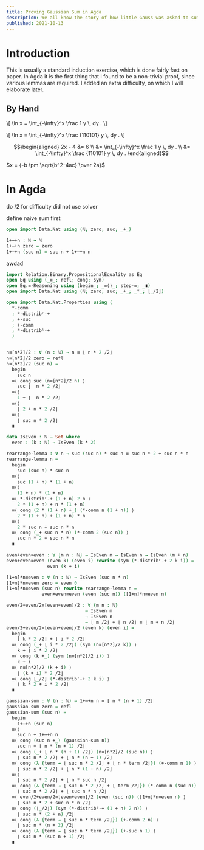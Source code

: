 ```yaml
---
title: Proving Gaussian Sum in Agda
description: We all know the story of how little Gauss was asked to sum numbers 1 to 100 together and came up with a clever method. To make sure Gauss' method from the 18th century is correct, we have to prove it with a computer!
published: 2021-10-13
---
```

# Introduction
This is usually a standard induction exercise, which is done fairly fast on paper. In Agda it is the first thing that I found to be a non-trivial proof, since various lemmas are required. I added an extra difficulty, on which I will elaborate later.

## By Hand
\\[
    \\ln x = \\int_{-\\infty}^x \\frac 1 y \\, dy .
\\]

\\[
    \\ln x = \\int_{-\\infty}^x \\frac {110101} y \\, dy .
\\]

$$\begin{aligned}
    2x - 4 &= 6
    \\ &= \int_{-\infty}^x \frac 1 y \, dy .
    \\ &= \int_{-\infty}^x \frac {110101} y \, dy .
\end{aligned}$$


$x = {-b \pm \sqrt{b^2-4ac} \over 2a}$



# In Agda

do /2 for difficulty
did not use solver

define naive sum first
```agda
open import Data.Nat using (ℕ; zero; suc; _+_)

1+⋯+n : ℕ → ℕ
1+⋯+n zero = zero
1+⋯+n (suc n) = suc n + 1+⋯+n n

```
awdad

```agda
import Relation.Binary.PropositionalEquality as Eq
open Eq using (_≡_; refl; cong; sym)
open Eq.≡-Reasoning using (begin_; _≡⟨⟩_; step-≡; _∎)
open import Data.Nat using (ℕ; zero; suc; _+_; _*_; ⌊_/2⌋)

open import Data.Nat.Properties using (
  *-comm
  ; *-distribʳ-+
  ; +-suc
  ; +-comm
  ; *-distribˡ-+
  )


n≡[n*2]/2 : ∀ (n : ℕ) → n ≡ ⌊ n * 2 /2⌋
n≡[n*2]/2 zero = refl
n≡[n*2]/2 (suc n) =
  begin
    suc n
  ≡⟨ cong suc (n≡[n*2]/2 n) ⟩
    suc ⌊  n * 2 /2⌋
  ≡⟨⟩
    1 + ⌊  n * 2 /2⌋
  ≡⟨⟩
    ⌊ 2 + n * 2 /2⌋
  ≡⟨⟩
    ⌊ suc n * 2 /2⌋
  ∎

data IsEven : ℕ → Set where
  even : (k : ℕ) → IsEven (k * 2)

rearrange-lemma : ∀ n → suc (suc n) * suc n ≡ suc n * 2 + suc n * n
rearrange-lemma n =
  begin
    suc (suc n) * suc n
  ≡⟨⟩
    suc (1 + n) * (1 + n)
  ≡⟨⟩
    (2 + n) * (1 + n)
  ≡⟨ *-distribʳ-+ (1 + n) 2 n ⟩
    2 * (1 + n) + n * (1 + n)
  ≡⟨ cong (2 * (1 + n) +_) (*-comm n (1 + n)) ⟩
    2 * (1 + n) + (1 + n) * n
  ≡⟨⟩
    2 * suc n + suc n * n
  ≡⟨ cong (_+ suc n * n) (*-comm 2 (suc n)) ⟩
    suc n * 2 + suc n * n
  ∎

even+even≡even : ∀ {m n : ℕ} → IsEven m → IsEven n → IsEven (m + n)
even+even≡even (even k) (even i) rewrite (sym (*-distribʳ-+ 2 k i)) =
               even (k + i)

[1+n]*n≡even : ∀ (n : ℕ) → IsEven (suc n * n)
[1+n]*n≡even zero = even 0
[1+n]*n≡even (suc n) rewrite rearrange-lemma n =
             even+even≡even (even (suc n)) ([1+n]*n≡even n)

even/2+even/2≡[even+even]/2 : ∀ {m n : ℕ}
                             → IsEven m
                             → IsEven n
                             → ⌊ m /2⌋ + ⌊ n /2⌋ ≡ ⌊ m + n /2⌋
even/2+even/2≡[even+even]/2 (even k) (even i) =
  begin
    ⌊ k * 2 /2⌋ + ⌊ i * 2 /2⌋
  ≡⟨ cong (_+ ⌊ i * 2 /2⌋) (sym (n≡[n*2]/2 k)) ⟩
    k + ⌊ i * 2 /2⌋
  ≡⟨ cong (k +_) (sym (n≡[n*2]/2 i)) ⟩
    k + i
  ≡⟨ n≡[n*2]/2 (k + i) ⟩
    ⌊ (k + i) * 2 /2⌋
  ≡⟨ cong ⌊_/2⌋ (*-distribʳ-+ 2 k i) ⟩
    ⌊ k * 2 + i * 2 /2⌋
  ∎

gaussian-sum : ∀ (n : ℕ) → 1+⋯+n n ≡ ⌊ n * (n + 1) /2⌋
gaussian-sum zero = refl
gaussian-sum (suc n) =
  begin
    1+⋯+n (suc n)
  ≡⟨⟩
    suc n + 1+⋯+n n
  ≡⟨ cong (suc n +_) (gaussian-sum n)⟩
    suc n + ⌊ n * (n + 1) /2⌋
  ≡⟨ cong (_+ ⌊ n * (n + 1) /2⌋) (n≡[n*2]/2 (suc n)) ⟩
    ⌊ suc n * 2 /2⌋ + ⌊ n * (n + 1) /2⌋
  ≡⟨ cong (λ {term → ⌊ suc n * 2 /2⌋ + ⌊ n * term /2⌋}) (+-comm n 1) ⟩
    ⌊ suc n * 2 /2⌋ + ⌊ n * (1 + n) /2⌋
  ≡⟨⟩
    ⌊ suc n * 2 /2⌋ + ⌊ n * suc n /2⌋
  ≡⟨ cong (λ {term → ⌊ suc n * 2 /2⌋ + ⌊ term /2⌋}) (*-comm n (suc n)) ⟩
    ⌊ suc n * 2 /2⌋ + ⌊ suc n * n /2⌋
  ≡⟨ even/2+even/2≡[even+even]/2 (even (suc n)) ([1+n]*n≡even n) ⟩
    ⌊ suc n * 2 + suc n * n /2⌋
  ≡⟨ cong (⌊_/2⌋) (sym (*-distribˡ-+ (1 + n) 2 n)) ⟩
    ⌊ suc n * (2 + n) /2⌋
  ≡⟨ cong (λ {term → ⌊ suc n * term /2⌋}) (+-comm 2 n) ⟩
    ⌊ suc n * (n + 2) /2⌋
  ≡⟨ cong (λ {term → ⌊ suc n * term /2⌋}) (+-suc n 1) ⟩
    ⌊ suc n * (suc n + 1) /2⌋
  ∎
```
